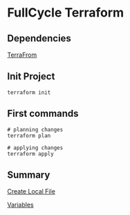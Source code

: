 # FullCycle Terraform


## Dependencies

[TerraFrom](https://www.terraform.io/downloads)

## Init Project

```shell
terraform init
```

## First commands

```shell
# planning changes
terraform plan

# applying changes
terraform apply
```

## Summary

[Create Local File](./docs/CREATE-LOCAL-FILE.md)

[Variables](./docs/CREATE-VARIABLES.MD)